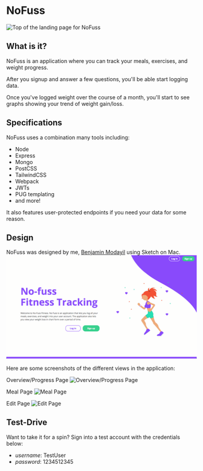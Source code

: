 # NoFuss

![Top of the landing page for NoFuss](https://i.imgur.com/0dquJGT.png)

## What is it?

NoFuss is an application where you can track your meals, exercises, and weight progress.

After you signup and answer a few questions, you'll be able start logging data.

Once you've logged weight over the course of a month, you'll start to see graphs showing your trend of weight gain/loss.

## Specifications

NoFuss uses a combination many tools including:

* Node
* Express
* Mongo
* PostCSS
* TailwindCSS
* Webpack
* JWTs
* PUG templating
* and more!

It also features user-protected endpoints if you need your data for some reason.

## Design

NoFuss was designed by me, [Benjamin Modayil](https://www.modayil.me) using Sketch on Mac.
![Landing Page Scrolled](/public/images/readme/landing-page.gif)

Here are some screenshots of the different views in the application:

Overview/Progress Page
![Overview/Progress Page](https://i.imgur.com/9zReRpp.png)

Meal Page
![Meal Page](https://i.imgur.com/PmKrYzv.png)

Edit Page
![Edit Page](https://i.imgur.com/6Zr0hLn.png)

## Test-Drive

Want to take it for a spin? Sign into a test account with the credentials below:

* _username_: TestUser
* _password_: 1234512345
